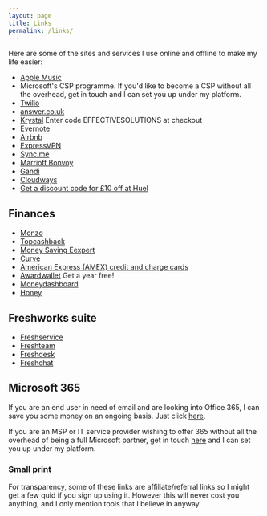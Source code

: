 ```yaml
---
layout: page
title: Links
permalink: /links/
---
```


Here are some of the sites and services I use online and offline to make my life easier:

* [Apple Music](https://music.apple.com/profile/ewanmclean)
* Microsoft's CSP programme. If you'd like to become a CSP without all the overhead, get in touch and I can set you up under my platform.
* [Twilio](http://www.twilio.com/referral/C5whw3)
* [answer.co.uk](http://www.answer.co.uk/?refid=DV0VBTMNJ)
* [Krystal](https://krystal.uk/) Enter code EFFECTIVESOLUTIONS at checkout
* [Evernote](https://links.messages.evernote.com/u/click?_t=84bd64b57134499c9e3dacd6d3ed435a&_m=274b816b309c4412b1827ba6deecc340&_e=93tdma_JEa2OiKrYNOUVCF536nea8FJn5Mmpjct55yiufpTa2deEMIuY8Ufr9X8pPvky12J3GiCb6xPDLpIDNDlZSywUTjpXgB8ottEGl5V4No7FkpL18OnRTd3NQk8J6oNy8mn0Arfd2Eq381pa_JSNxNBrpGoF0SCh3BSFMHYPGvhDMI6pcn_d2G8Wm2BElckvYJGX-HDx8DwhVW3V8Q_ePpyS_949wQ7K2nBePvfgvKkD5ZtMnPLVRfupEfSRmr5DSFrd8vGq_UkBlH0SMUCZLA7FaUZR4kwNrKmz2jxshq6KSWKowsPEncD2OSNA9xXUXtRx40qY_CMyCFx0mnKN0sOJSGu6KlsoVl13s5H2Qy6VUU2WODpXwLOpUl3qcHEbazgqH1Jj4itq2tEc5D0WnXqifyI2DehBHe58YVVVtxD-a4hqtuNgnXdX5XLBDe_1KMlVmP82sea_8fOVJgFw4UxCi5NIkZ7zE71uthJS3DWLsZuC2Bl2hed3Lc4s0lg72f5B6Jzegi78_n_g9LCbotphymbBa7xhFTEGzKgqb8MPCyQNja24VpinmJgK1_xyLvbS4hjL6XVSIS6MxuOmVwH3rrEW6PP762EF9vTXwFMC4pJu3LvTddmFJVu9squnW_7oiK9B9joXyeyH0XTYk_kdiSZxUgDGOj-2j77DMQHWRUhkLnUPGgN0FM9EVs1QoGhToRFuWT5B4Qmmmw%3D%3D)
* [Airbnb](https://www.airbnb.com/c/emclean63?referral_share_id=97e585b5-6321-4c77-bd8a-5ac991af21ad)
* [ExpressVPN](https://www.expressrefer.com/refer-friend?referrer_id=16245288&utm_campaign=referrals&utm_medium=copy_link&utm_source=referral_dashboard)
* [Sync.me](https://sync.me/code10/GAZQE)
* [Marriott Bonvoy](http://jmr2.netlinkrg.com/rewardafriend/s/EN?ref=f9c392ee-2741-487c-af39-57996c115f5b)
* [Gandi](https://gandi.link/f/3360f9b3)
* [Cloudways](https://vrlps.co/PUqIZeV/cp)
* [Get a discount code for £10 off at Huel](https://t.mention-me.email/lnk/AL8AAKbCDtsAAcolbagAAI7E0EQAAO87QCkAAAAAAAEZ0gBg1Q6kUqw6apZfRgm5zoodSYdyogABD9s/1/5MD-K7lZA5HzbDXLrxzEbQ/aHR0cHM6Ly9odWVsLm1lbnRpb24tbWUuY29tL20vZmUveXQ4cnUtZXdhbi1tY2xlYW4_dXRtX2NhbXBhaWduPXJlZmVycmVyLWZvcndhcmQtZW1haWwmdXRtX21lZGl1bT1ub25vZmZlcnNwZWNpZmljJnV0bV9zb3VyY2U9aHVlbCZ1dG1fY29udGVudD1jdGEmdXRtX3Rlcm09bm9udXNlcnNwZWNpZmlj)

## Finances

* [Monzo](http://monzo.me/ewanmclean)
* [Topcashback](https://www.topcashback.co.uk/ref/ewantcb)
* [Money Saving Eexpert](https://forums.moneysavingexpert.com/)
* [Curve](https://www.curve.com/join#DG8VALGD)
* [American Express (AMEX) credit and charge cards](http://amex.co.uk/refer/eWANMyJg5?XLINK=MYCP)
* [Awardwallet](https://awardwallet.com/?refCode=0a4r9ay1eo) Get a year free!
* [Moneydashboard](https://share.moneydashboard.com/4SD2K6BV)
* [Honey](http://go.ewan.scot/honey)

## Freshworks suite

* [Freshservice](https://freshservice.grsm.io/ewanmclean983)
* [Freshteam](https://freshteam.grsm.io/ewanmclean983)
* [Freshdesk](https://freshdesk.grsm.io/ewanmclean983)
* [Freshchat](https://freshchat.grsm.io/ewanmclean983)

## Microsoft 365

If you are an end user in need of email and are looking into Office 365, I can save you some money on an ongoing basis. Just click [here](mailto:hello@effectivesolutions.scot?subject=Office%20365:%20Customer%20enquiry&body=Hello.%20Please%20contact%20me%20about%20setting%20up%20email%20accounts%20through%20Office%20365.).

If you are an MSP or IT service provider wishing to offer 365 without all the overhead of being a full Microsoft partner, get in touch [here](mailto:hello@effectivesolutions.scot?subject=Office%20365:%20CSP%20enquiry&body=Hello.%20Please%20contact%20me%20about%20setting%20up%20a%20CSP%20reseller%20account%20for%20Office%20365.) and I can set you up under my platform.

### Small print

For transparency, some of these links are affiliate/referral links so I might get a few quid if you sign up using it. However this will never cost you anything, and I only mention tools that I believe in anyway.
